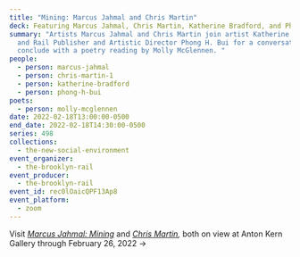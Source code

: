 ```yaml
---
title: "Mining: Marcus Jahmal and Chris Martin"
deck: Featuring Marcus Jahmal, Chris Martin, Katherine Bradford, and Phong H. Bui
summary: "Artists Marcus Jahmal and Chris Martin join artist Katherine Bradford
  and Rail Publisher and Artistic Director Phong H. Bui for a conversation. We
  conclude with a poetry reading by Molly McGlennen. "
people:
  - person: marcus-jahmal
  - person: chris-martin-1
  - person: katherine-bradford
  - person: phong-h-bui
poets:
  - person: molly-mcglennen
date: 2022-02-18T13:00:00-0500
end_date: 2022-02-18T14:30:00-0500
series: 498
collections:
  - the-new-social-environment
event_organizer:
  - the-brooklyn-rail
event_producer:
  - the-brooklyn-rail
event_id: rec0lOaicQPF13Ap8
event_platform:
  - zoom
---
```

Visit *[Marcus Jahmal: Mining](https://www.antonkerngallery.com/exhibitions/370-marcus-jahmal-mining/)* and *[Chris Martin](https://www.antonkerngallery.com/exhibitions/371-chris-martin/),* both on view at Anton Kern Gallery through February 26, 2022 →

[](https://www.antonkerngallery.com/exhibitions/371-chris-martin/)